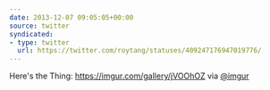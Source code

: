 ```yaml
---
date: 2013-12-07 09:05:05+00:00
source: twitter
syndicated:
- type: twitter
  url: https://twitter.com/roytang/statuses/409247176947019776/
---
```


Here's the Thing: https://imgur.com/gallery/jVOOhOZ via [@imgur](https://twitter.com/imgur/)